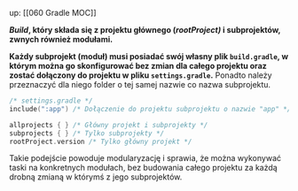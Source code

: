 up: [[060 Gradle MOC]]

***Build*, który składa się z projektu głównego (_rootProject)_ i subprojektów, zwnych również modułami.**

**Każdy subprojekt (moduł) musi posiadać swój własny plik `build.gradle`, w którym można go skonfigurować bez zmian dla całego projektu oraz zostać dołączony do projektu w pliku `settings.gradle`.** Ponadto należy przeznaczyć dla niego folder o tej samej nazwie co nazwa subprojektu.

```kotlin
/* settings.gradle */
include(":app") /* Dołączenie do projektu subprojektu o nazwie "app" */
```

```kotlin
allprojects { } /* Główny projekt i subprojekty */
subprojects { } /* Tylko subprojekty */
rootProject.version /* Tylko główny projekt */
```

Takie podejście powoduje modularyzację i sprawia, że można wykonywać taski na konkretnych modułach, bez budowania całego projektu za każdą drobną zmianą w którymś z jego subprojektów. 